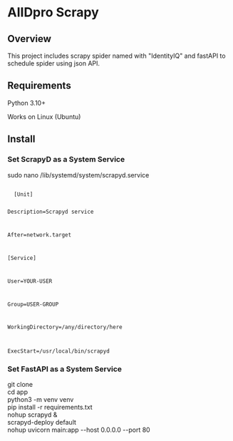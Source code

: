 # AIIDpro Scrapy
## Overview
This project includes scrapy spider named with "IdentityIQ" and fastAPI to schedule spider using json API.
## Requirements
Python 3.10+

Works on Linux (Ubuntu)
## Install
### Set ScrapyD as a System Service
sudo nano /lib/systemd/system/scrapyd.service

<code>
  [Unit]
  
  Description=Scrapyd service
  
  After=network.target
  
  
  [Service]
  
  User=YOUR-USER
  
  Group=USER-GROUP
  
  WorkingDirectory=/any/directory/here
  
  ExecStart=/usr/local/bin/scrapyd
</code>

### Set FastAPI as a System Service
git clone
<br>
cd app
<br>
python3 -m venv venv
<br>
pip install -r requirements.txt
<br>
nohup scrapyd &
<br>
scrapyd-deploy default
<br>
nohup uvicorn main:app --host 0.0.0.0 --port 80
